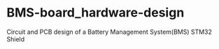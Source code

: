 # BMS-board_hardware-design
Circuit and PCB design of a Battery Management System(BMS) STM32 Shield

